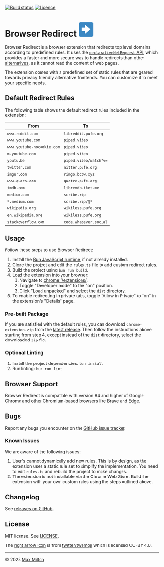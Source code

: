 [![Build status](https://img.shields.io/github/actions/workflow/status/maxmilton/browser-redirect/ci.yml?branch=master)](https://github.com/maxmilton/browser-redirect/actions)
[![Licence](https://img.shields.io/github/license/maxmilton/browser-redirect.svg)](https://github.com/maxmilton/browser-redirect/blob/master/LICENSE)

# Browser Redirect ![](./static/icon48.png)

Browser Redirect is a browser extension that redirects top level domains according to predefined rules. It uses the [`declarativeNetRequest` API](https://developer.chrome.com/docs/extensions/reference/declarativeNetRequest/), which provides a faster and more secure way to handle redirects than other [alternatives](https://github.com/libredirect/browser_extension), as it cannot read the content of web pages.

The extension comes with a predefined set of static rules that are geared towards privacy friendly alternative frontends. You can customize it to meet your specific needs.

## Default Redirect Rules

The following table shows the default redirect rules included in the extension:

| From                       | To                     |
| -------------------------- | ---------------------- |
| `www.reddit.com`           | `libreddit.pufe.org`   |
| `www.youtube.com`          | `piped.video`          |
| `www.youtube-nocookie.com` | `piped.video`          |
| `m.youtube.com`            | `piped.video`          |
| `youtu.be`                 | `piped.video/watch?v=` |
| `twitter.com`              | `nitter.pufe.org`      |
| `imgur.com`                | `rimgo.bcow.xyz`       |
| `www.quora.com`            | `quetre.pufe.org`      |
| `imdb.com`                 | `libremdb.iket.me`     |
| `medium.com`               | `scribe.rip`           |
| `*.medium.com`             | `scribe.rip/@*`        |
| `wikipedia.org`            | `wikiless.pufe.org`    |
| `en.wikipedia.org`         | `wikiless.pufe.org`    |
| `stackoverflow.com`        | `code.whatever.social` |

<!--
Disabled/alternatives:
| `www.reddit.com`           | `teddit.net`           |
| `twitter.com`              | `nitter.net`           |
| `www.quora.com`            | `quetre.iket.me`       |
| `github.com`               | `gh.odyssey346.dev`    |
| `translate.google.com`     | `lingva.ml             |
-->

## Usage

Follow these steps to use Browser Redirect:

1. Install the [Bun JavaScript runtime](https://bun.sh), if not already installed.
1. Clone the project and edit the `rules.ts` file to add custom redirect rules.
1. Build the project using `bun run build`.
1. Load the extension into your browser:
   1. Navigate to <chrome://extensions/>.
   1. Toggle "Developer mode" to the "on" position.
   1. Click "Load unpacked" and select the `dist` directory.
1. To enable redirecting in private tabs, toggle "Allow in Private" to "on" in the extension's "Details" page.

### Pre-built Package

If you are satisfied with the default rules, you can download `chrome-extension.zip` from the [latest release](https://github.com/maxmilton/browser-redirect/releases/latest). Then follow the instructions above starting from step 4, except instead of the `dist` directory, select the downloaded `zip` file.

### Optional Linting

1. Install the project dependencies: `bun install`
1. Run linting: `bun run lint`

## Browser Support

Browser Redirect is compatible with version 84 and higher of Google Chrome and other Chromium-based browsers like Brave and Edge.

## Bugs

Report any bugs you encounter on the [GitHub issue tracker](https://github.com/maxmilton/browser-redirect/issues).

### Known Issues

We are aware of the following issues:

1. User's cannot dynamically add new rules. This is by design, as the extension uses a static rule set to simplify the implementation. You need to edit `rules.ts` and rebuild the project to make changes.
1. The extension is not installable via the Chrome Web Store. Build the extension with your own custom rules using the steps outlined above.

## Changelog

See [releases on GitHub](https://github.com/maxmilton/browser-redirect/releases).

## License

MIT license. See [LICENSE](https://github.com/maxmilton/browser-redirect/blob/master/LICENSE).

The [right arrow icon](https://github.com/twitter/twemoji/blob/master/assets/svg/27a1.svg) is from [twitter/twemoji](https://github.com/twitter/twemoji) which is licensed CC-BY 4.0.

---

© 2023 [Max Milton](https://maxmilton.com)
